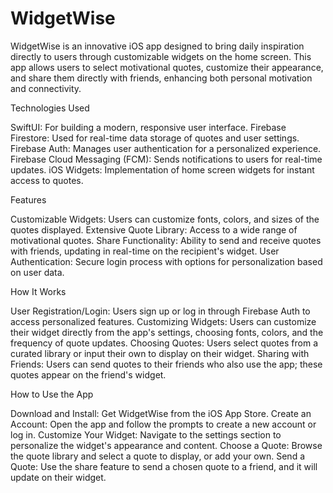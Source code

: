 # WidgetWise
WidgetWise is an innovative iOS app designed to bring daily inspiration directly to users through customizable widgets on the home screen. This app allows users to select motivational quotes, customize their appearance, and share them directly with friends, enhancing both personal motivation and connectivity.

Technologies Used

SwiftUI: For building a modern, responsive user interface.
Firebase Firestore: Used for real-time data storage of quotes and user settings.
Firebase Auth: Manages user authentication for a personalized experience.
Firebase Cloud Messaging (FCM): Sends notifications to users for real-time updates.
iOS Widgets: Implementation of home screen widgets for instant access to quotes.

Features

Customizable Widgets: Users can customize fonts, colors, and sizes of the quotes displayed.
Extensive Quote Library: Access to a wide range of motivational quotes.
Share Functionality: Ability to send and receive quotes with friends, updating in real-time on the recipient's widget.
User Authentication: Secure login process with options for personalization based on user data.

How It Works

User Registration/Login: Users sign up or log in through Firebase Auth to access personalized features.
Customizing Widgets: Users can customize their widget directly from the app's settings, choosing fonts, colors, and the frequency of quote updates.
Choosing Quotes: Users select quotes from a curated library or input their own to display on their widget.
Sharing with Friends: Users can send quotes to their friends who also use the app; these quotes appear on the friend's widget.

How to Use the App

Download and Install: Get WidgetWise from the iOS App Store.
Create an Account: Open the app and follow the prompts to create a new account or log in.
Customize Your Widget: Navigate to the settings section to personalize the widget's appearance and content.
Choose a Quote: Browse the quote library and select a quote to display, or add your own.
Send a Quote: Use the share feature to send a chosen quote to a friend, and it will update on their widget.
